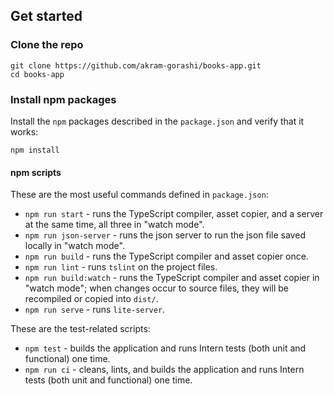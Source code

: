 ## Get started

### Clone the repo

```shell
git clone https://github.com/akram-gorashi/books-app.git
cd books-app
```

### Install npm packages

Install the `npm` packages described in the `package.json` and verify that it works:

```shell
npm install
```
#### npm scripts

These are the most useful commands defined in `package.json`:

* `npm run start` - runs the TypeScript compiler, asset copier, and a server at the same time, all three in "watch mode".
* `npm run json-server` - runs the json server to run the json file saved locally in "watch mode".
* `npm run build` - runs the TypeScript compiler and asset copier once.
* `npm run lint` - runs `tslint` on the project files.
* `npm run build:watch` - runs the TypeScript compiler and asset copier in "watch mode"; when changes occur to source files, they will be recompiled or copied into `dist/`.
* `npm run serve` - runs `lite-server`.

These are the test-related scripts:

* `npm test` - builds the application and runs Intern tests (both unit and functional) one time.
* `npm run ci` - cleans, lints, and builds the application and runs Intern tests (both unit and functional) one time.


